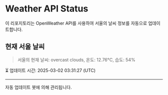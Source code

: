 
# Weather API Status

이 리포지토리는 OpenWeather API를 사용하여 서울의 날씨 정보를 자동으로 업데이트합니다.

## 현재 서울 날씨
> 서울의 현재 날씨: overcast clouds, 온도: 12.76°C, 습도: 54%

⏳ 업데이트 시간: 2025-03-02 03:31:27 (UTC)

---
자동 업데이트 봇에 의해 관리됩니다.
